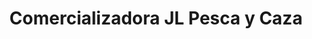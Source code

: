 ---
title: "Comercializadora JL Pesca y Caza"
url: /los-lagos/comercializadora-jl-pesca-y-caza/
shop: pesca
---